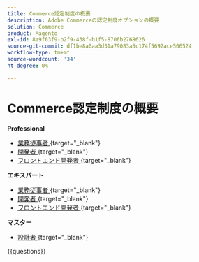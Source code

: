 ```yaml
---
title: Commerce認定制度の概要
description: Adobe Commerceの認定制度オプションの概要
solution: Commerce
product: Magento
exl-id: 8a9f63f9-b2f9-438f-b1f5-8706b2768626
source-git-commit: df1be8a0aa3d31a79083a5c174f5692ace506524
workflow-type: tm+mt
source-wordcount: '34'
ht-degree: 0%

---
```


# Commerce認定制度の概要

**Professional**

* [ 業務従事者 ](https://certification.adobe.com/certification/business-practitioner-professional){target="_blank"} <!--AD0-E712-->
* [ 開発者 ](https://certification.adobe.com/certification/commerce-developer-professional){target="_blank"} <!--AD0-E717-->
* [ フロントエンド開発者 ](https://certification.adobe.com/certification/front-end-developer-professional){target="_blank"} <!--AD0-E721-->

**エキスパート**

* [ 業務従事者 ](https://certification.adobe.com/certification/adobe-commerce-business-practitioner-expert){target="_blank"} <!--AD0-E708-->
* [ 開発者 ](https://certification.adobe.com/certification/adobe-commerce-developer-expert){target="_blank"} <!--AD0-E716-->
* [ フロントエンド開発者 ](https://certification.adobe.com/certification/front-end-developer-expert){target="_blank"} <!--AD0-E720-->

**マスター**

* [ 設計者 ](https://certification.adobe.com/certification/commerce-architect-master){target="_blank"} <!--AD0-E722-->

{{questions}}

